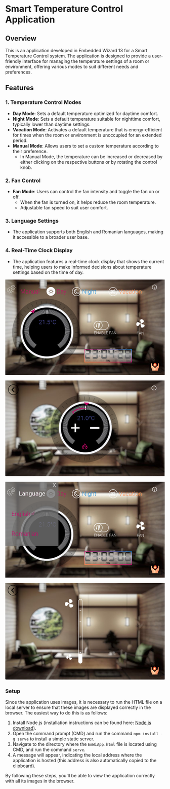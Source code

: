 # Smart Temperature Control Application

## Overview

This is an application developed in Embedded Wizard 13 for a Smart Temperature Control system. The application is designed to provide a user-friendly interface for managing the temperature settings of a room or environment, offering various modes to suit different needs and preferences.

## Features

### 1. **Temperature Control Modes**
   - **Day Mode**: Sets a default temperature optimized for daytime comfort.
   - **Night Mode**: Sets a default temperature suitable for nighttime comfort, typically lower than daytime settings.
   - **Vacation Mode**: Activates a default temperature that is energy-efficient for times when the room or environment is unoccupied for an extended period.
   - **Manual Mode**: Allows users to set a custom temperature according to their preference.
     - In Manual Mode, the temperature can be increased or decreased by either clicking on the respective buttons or by rotating the control knob.

### 2. **Fan Control**
   - **Fan Mode**: Users can control the fan intensity and toggle the fan on or off.
     - When the fan is turned on, it helps reduce the room temperature.
     - Adjustable fan speed to suit user comfort.

### 3. **Language Settings**
   - The application supports both English and Romanian languages, making it accessible to a broader user base.

### 4. **Real-Time Clock Display**
   - The application features a real-time clock display that shows the current time, helping users to make informed decisions about temperature settings based on the time of day.


![Interface](images/interface.png)


![Manual Mode](images/manual_mode.png)


![Settings Language](images/settings.png)


![Fan Mode](images/fan_mode.png)



 

### Setup
Since the application uses images, it is necessary to run the HTML file on a local server to ensure that these images are displayed correctly in the browser. The easiest way to do this is as follows:

1. Install Node.js (installation instructions can be found here: [Node.js download](https://nodejs.org/en/download/package-manager)).
2. Open the command prompt (CMD) and run the command `npm install -g serve` to install a simple static server.
3. Navigate to the directory where the `EmWiApp.html` file is located using CMD, and run the command `serve`.
4. A message will appear, indicating the local address where the application is hosted (this address is also automatically copied to the clipboard).

By following these steps, you'll be able to view the application correctly with all its images in the browser.

